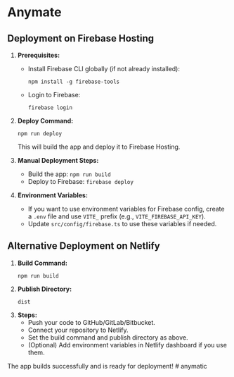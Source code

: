 # Anymate

## Deployment on Firebase Hosting

1. **Prerequisites:**
   - Install Firebase CLI globally (if not already installed):
     ```
     npm install -g firebase-tools
     ```
   - Login to Firebase:
     ```
     firebase login
     ```

2. **Deploy Command:**
   ```
   npm run deploy
   ```
   This will build the app and deploy it to Firebase Hosting.

3. **Manual Deployment Steps:**
   - Build the app: `npm run build`
   - Deploy to Firebase: `firebase deploy`

4. **Environment Variables:**
   - If you want to use environment variables for Firebase config, create a `.env` file and use `VITE_` prefix (e.g., `VITE_FIREBASE_API_KEY`).
   - Update `src/config/firebase.ts` to use these variables if needed.

## Alternative Deployment on Netlify

1. **Build Command:**
   ```
   npm run build
   ```
2. **Publish Directory:**
   ```
   dist
   ```
3. **Steps:**
   - Push your code to GitHub/GitLab/Bitbucket.
   - Connect your repository to Netlify.
   - Set the build command and publish directory as above.
   - (Optional) Add environment variables in Netlify dashboard if you use them.

The app builds successfully and is ready for deployment! 
#   a n y m a t i c 
 
 